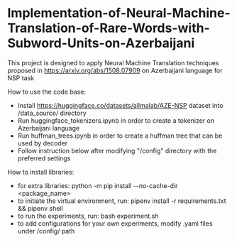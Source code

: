 # Implementation-of-Neural-Machine-Translation-of-Rare-Words-with-Subword-Units-on-Azerbaijani
This project is designed to apply Neural Machine Translation techniques proposed in https://arxiv.org/abs/1508.07909 on Azerbaijani language for NSP task

How to use the code base:
- Install https://huggingface.co/datasets/allmalab/AZE-NSP dataset into /data_source/ directory
- Run huggingface_tokenizers.ipynb in order to create a tokenizer on Azerbaijani language
- Run huffman_trees.ipynb in order to create a huffman tree that can be used by decoder
- Follow instruction below after modifying "/config" directory with the preferred settings

How to install libraries:
- for extra libraries: python -m pip install --no-cache-dir <package_name>
- to initiate the virtual environment, run: pipenv install -r requirements.txt && pipenv shell
- to run the experiments, run: bash experiment.sh
- to add configurations for your own experiments, modify .yaml files under /config/ path